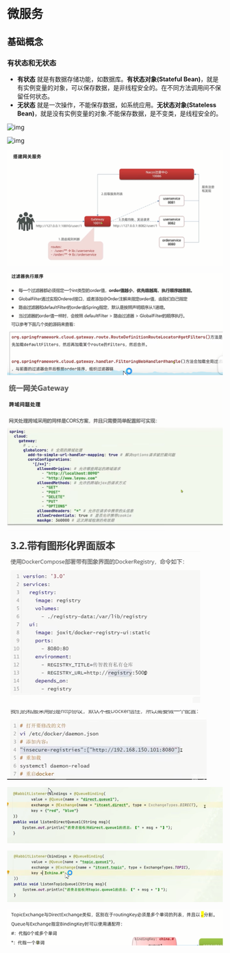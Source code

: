 

# 微服务

## 基础概念

### 有状态和无状态

- **有状态** 就是有数据存储功能，如数据库。**有状态对象(Stateful Bean)**，就是有实例变量的对象，可以保存数据，是非线程安全的。在不同方法调用间不保留任何状态。
- **无状态** 就是一次操作，不能保存数据，如系统应用。**无状态对象(Stateless Bean)**，就是没有实例变量的对象.不能保存数据，是不变类，是线程安全的。

![img](https://static001.geekbang.org/resource/image/86/74/865885bb7213e62b8e1b715d85c9a974.png?wh=834*791)





![img](https://static001.geekbang.org/resource/image/61/aa/61633c7e7679fd10b915494b72abb3aa.jpg?wh=1218*974)



![1670040817418](assets/1670040817418.png)

![1670064124620](assets/1670064124620.png)



![1670064494601](assets/1670064494601.png)

![1670068585003](assets/1670068585003.png)

![1670068624729](assets/1670068624729.png)



![1670162300320](assets/1670162300320.png)

![1670163003104](assets/1670163003104.png)

![1670163147771](assets/1670163147771.png)